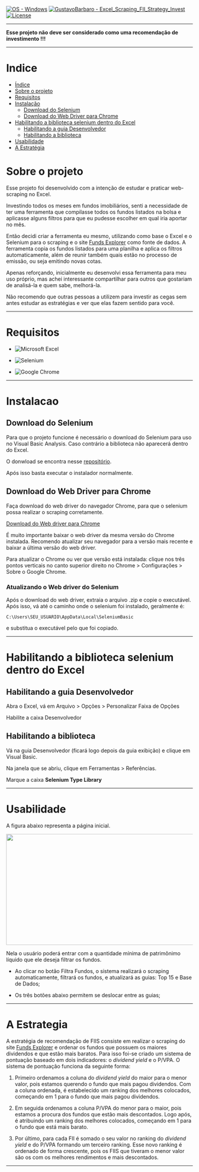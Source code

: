 [![OS - Windows](https://img.shields.io/badge/OS-Windows-blue?logo=windows&logoColor=white)](https://www.microsoft.com/ "Go to Microsoft homepage")  [![GustavoBarbaro - Excel_Scraping_FII_Strategy_Invest](https://img.shields.io/static/v1?label=GustavoBarbaro&message=Fundos-Imobiliarios_Scraping&color=gree&logo=github)](https://github.com/GustavoBarbaro/Excel_Scraping_FII_Strategy_Invest "Go to GitHub repo") [![License](https://img.shields.io/badge/License-MIT-yellow)](#license)

---

**Esse projeto não deve ser considerado como uma recomendação de investimento !!!**

---

# Indice

- [Índice](#indice)
- [Sobre o projeto](#sobre-o-projeto)
- [Requisitos](#requisitos)
- [Instalação](#instalacao)
  - [Download do Selenium](#download-do-selenium)
  - [Download do Web Driver para Chrome](#download-do-web-driver-para-chrome)
- [Habilitando a biblioteca selenium dentro do Excel](#habilitando-a-biblioteca-selenium-dentro-do-excel)
  - [Habilitando a guia Desenvolvedor](#habilitando-a-guia-desenvolvedor)
  - [Habilitando a biblioteca](#habilitando-a-biblioteca)
- [Usabilidade](#usabilidade)
- [A Estratégia](#a-estrategia)


# Sobre o projeto

Esse projeto foi desenvolvido com a intenção de estudar e praticar web-scraping no Excel.

Investindo todos os meses em fundos imobiliários, senti a necessidade de ter uma ferramenta que compilasse todos os fundos listados na bolsa e aplicasse alguns filtros para que eu pudesse escolher em qual iria aportar no mês.

Então decidi criar a ferramenta eu mesmo, utilizando como base o Excel e o Selenium para o scraping e o site [Funds Explorer](https://www.fundsexplorer.com.br/ranking) como fonte de dados. A ferramenta copia os fundos listados para uma planilha e aplica os filtros automaticamente, além de reunir também quais estão no processo de emissão, ou seja emitindo novas cotas.

Apenas reforçando, inicialmente eu desenvolvi essa ferramenta para meu uso próprio, mas achei interessante compartilhar para outros que gostariam de analisá-la e quem sabe, melhorá-la.

Não recomendo que outras pessoas a utilizem para investir as cegas sem antes estudar as estratégias e ver que elas fazem sentido para você.



---


# Requisitos

* ![Microsoft Excel](https://img.shields.io/badge/Microsoft_Excel-217346?style=for-the-badge&logo=microsoft-excel&logoColor=white)

* ![Selenium](https://img.shields.io/badge/-selenium-%43B02A?style=for-the-badge&logo=selenium&logoColor=white)

* ![Google Chrome](https://img.shields.io/badge/Google%20Chrome-4285F4?style=for-the-badge&logo=GoogleChrome&logoColor=white)



---


# Instalacao

## Download do Selenium

Para que o projeto funcione é necessário o download do Selenium para uso no Visual Basic Analysis. Caso contrário a biblioteca não aparecerá dentro do Excel.

O donwload se encontra nesse [repositório](https://github.com/florentbr/SeleniumBasic/releases/tag/v2.0.9.0).

Após isso basta executar o instalador normalmente.

## Download do Web Driver para Chrome

Faça download do web driver do navegador Chrome, para que o selenium possa realizar o scraping corretamente.

[Download do Web driver para Chrome](https://sites.google.com/chromium.org/driver/)

É muito importante baixar o web driver da mesma versão do Chrome instalada. Recomendo atualizar seu navegador para a versão mais recente e baixar a última versão do web driver.

Para atualizar o Chrome ou ver que versão está instalada: clique nos três pontos verticais no canto superior direito no Chrome > Configurações > Sobre o Google Chrome.

### Atualizando o Web driver do Selenium

Após o download do web driver, extraia o arquivo .zip e copie o executável. Após isso, vá até o caminho onde o selenium foi instalado, geralmente é:

```
C:\Users\SEU_USUARIO\AppData\Local\SeleniumBasic
```

e substitua o executável pelo que foi copiado.



---


# Habilitando a biblioteca selenium dentro do Excel

## Habilitando a guia Desenvolvedor

Abra o Excel, vá em Arquivo > Opções > Personalizar Faixa de Opções

Habilite a caixa Desenvolvedor

## Habilitando a biblioteca

Vá na guia Desenvolvedor (ficará logo depois da guia exibição) e clique em Visual Basic.

Na janela que se abriu, clique em Ferramentas > Referências.

Marque a caixa **Selenium Type Library**



---


# Usabilidade

A figura abaixo representa a página inicial.

<img src="https://user-images.githubusercontent.com/48565991/184003134-7e4cc53a-849b-4b20-a50c-447b5ce10c7b.png" width="600" height="300" />

Nela o usuário poderá entrar com a quantidade mínima de patrimônimo líquido que ele deseja filtrar os fundos.

* Ao clicar no botão Filtra Fundos, o sistema realizará o scraping automaticamente, filtrará os fundos, e atualizará as guias: Top 15 e Base de Dados;

* Os três botões abaixo permitem se deslocar entre as guias;



---


# A Estrategia


A estratégia de recomendação de FIIS consiste em realizar o scraping do site [Funds Explorer](https://www.fundsexplorer.com.br/ranking) e ordenar os fundos que possuem os maiores dividendos e que estão mais baratos. Para isso foi-se criado um sistema de pontuação baseado em dois indicadores: o *dividend yield* e o P/VPA. O sistema de pontuação funciona da seguinte forma:

1. Primeiro ordenamos a coluna do *dividend yield* do maior para o menor valor, pois estamos querendo o fundo que mais pagou dividendos. Com a coluna ordenada, é estabelecido um ranking dos melhores colocados, começando em 1 para o fundo que mais pagou dividendos.

2. Em seguida ordenamos a coluna P/VPA do menor para o maior, pois estamos a procura dos fundos que estão mais descontados. Logo após, é atribuindo um ranking dos melhores colocados, começando em 1 para o fundo que está mais barato.

3. Por último, para cada FII é somado o seu valor no ranking do *dividend yield* e do P/VPA formando um terceiro ranking. Esse novo ranking é ordenado de forma crescente, pois os FIIS que tiveram o menor valor são os com os melhores rendimentos e mais descontados.




---


